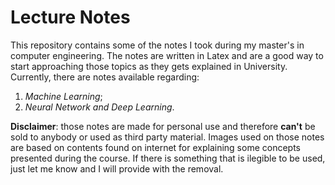 # Lecture Notes

This repository contains some of the notes I took during my master's in computer engineering. The notes are written in Latex and are a good way to start
approaching those topics as they gets explained in University. Currently, there are notes available regarding:
1. *Machine Learning*;
2. *Neural Network and Deep Learning*.

**Disclaimer**: those notes are made for personal use and therefore **can't** be sold to anybody or used as third party material. 
Images used on those notes are based on contents found on internet for explaining some concepts presented during the course. If there is something that is ilegible to be used, just let me know and I will provide with the removal.
